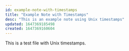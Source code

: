 ```yaml
---
id: example-note-with-timestamps
title: "Example Note with Timestamps"
desc: "This is an example note using Unix timestamps"
updated: 1647369185498
created: 1647369160604
---
```


This is a test file with Unix timestamps.
